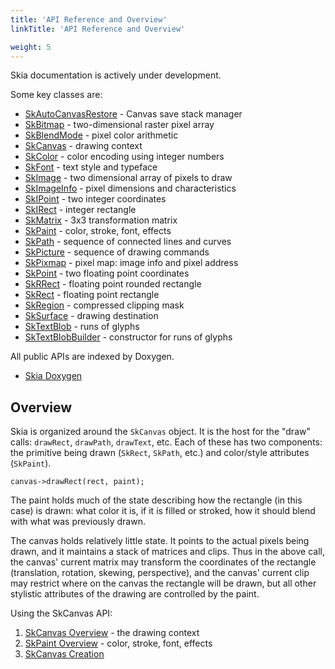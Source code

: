 ```yaml
---
title: 'API Reference and Overview'
linkTitle: 'API Reference and Overview'

weight: 5
---
```


Skia documentation is actively under development.

Some key classes are:

- [SkAutoCanvasRestore](https://api.skia.org/classSkAutoCanvasRestore.html#details) -
  Canvas save stack manager
- [SkBitmap](https://api.skia.org/classSkBitmap.html#details) - two-dimensional
  raster pixel array
- [SkBlendMode](https://api.skia.org/SkBlendMode_8h.html) - pixel color
  arithmetic
- [SkCanvas](https://api.skia.org/classSkCanvas.html#details) - drawing context
- [SkColor](https://api.skia.org/SkColor_8h.html) - color encoding using integer
  numbers
- [SkFont](https://api.skia.org/classSkFont.html#details) - text style and
  typeface
- [SkImage](https://api.skia.org/classSkImage.html#details) - two dimensional
  array of pixels to draw
- [SkImageInfo](https://api.skia.org/structSkImageInfo.html#details) - pixel
  dimensions and characteristics
- [SkIPoint](https://api.skia.org/structSkIPoint.html#details) - two integer
  coordinates
- [SkIRect](https://api.skia.org/structSkIRect.html#details) - integer rectangle
- [SkMatrix](https://api.skia.org/classSkMatrix.html#details) - 3x3
  transformation matrix
- [SkPaint](https://api.skia.org/classSkPaint.html#details) - color, stroke,
  font, effects
- [SkPath](https://api.skia.org/classSkPath.html#details) - sequence of
  connected lines and curves
- [SkPicture](https://api.skia.org/classSkPicture.html#details) - sequence of
  drawing commands
- [SkPixmap](https://api.skia.org/classSkPixmap.html#details) - pixel map: image
  info and pixel address
- [SkPoint](https://api.skia.org/structSkPoint.html#details) - two floating
  point coordinates
- [SkRRect](https://api.skia.org/classSkRRect.html#details) - floating point
  rounded rectangle
- [SkRect](https://api.skia.org/structSkRect.html#details) - floating point
  rectangle
- [SkRegion](https://api.skia.org/classSkRegion.html#details) - compressed
  clipping mask
- [SkSurface](https://api.skia.org/classSkSurface.html#details) - drawing
  destination
- [SkTextBlob](https://api.skia.org/classSkTextBlob.html#details) - runs of
  glyphs
- [SkTextBlobBuilder](https://api.skia.org/classSkTextBlobBuilder.html#details) -
  constructor for runs of glyphs

All public APIs are indexed by Doxygen.

- [Skia Doxygen](https://api.skia.org)

## Overview

Skia is organized around the `SkCanvas` object. It is the host for the "draw"
calls: `drawRect`, `drawPath`, `drawText`, etc. Each of these has two
components: the primitive being drawn (`SkRect`, `SkPath`, etc.) and color/style
attributes (`SkPaint`).

<!--?prettify lang=cc?-->

    canvas->drawRect(rect, paint);

The paint holds much of the state describing how the rectangle (in this case) is
drawn: what color it is, if it is filled or stroked, how it should blend with
what was previously drawn.

The canvas holds relatively little state. It points to the actual pixels being
drawn, and it maintains a stack of matrices and clips. Thus in the above call,
the canvas' current matrix may transform the coordinates of the rectangle
(translation, rotation, skewing, perspective), and the canvas' current clip may
restrict where on the canvas the rectangle will be drawn, but all other
stylistic attributes of the drawing are controlled by the paint.

Using the SkCanvas API:

1.  [SkCanvas Overview](/docs/user/api/skcanvas_overview) - the drawing context
2.  [SkPaint Overview](/docs/user/api/skpaint_overview) - color, stroke, font,
    effects
3.  [SkCanvas Creation](/docs/user/api/skcanvas_creation)
